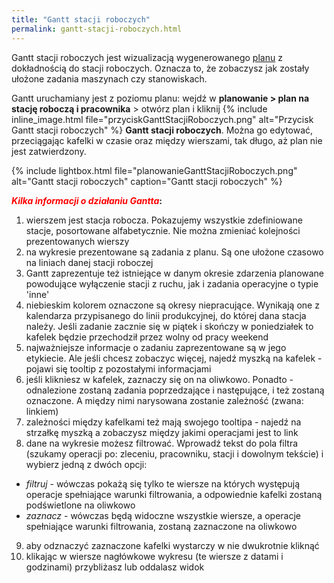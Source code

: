 ```yaml
---
title: "Gantt stacji roboczych"
permalink: gantt-stacji-roboczych.html 
---
```


Gantt stacji roboczych jest wizualizacją wygenerowanego [planu](/plan-na-stacje-robocza-i-pracownika) z dokładnością do stacji roboczych. Oznacza to, że zobaczysz jak zostały ułożone zadania maszynach czy stanowiskach.

Gantt uruchamiany jest z poziomu planu: wejdź w **planowanie > plan na stację roboczą i pracownika** > otwórz plan i kliknij {% include inline_image.html file="przyciskGanttStacjiRoboczych.png" alt="Przycisk Gantt stacji roboczych" %} **Gantt stacji roboczych**. Można go edytować, przeciągając kafelki w czasie oraz między wierszami, tak długo, aż plan nie jest zatwierdzony.

{% include lightbox.html file="planowanieGanttStacjiRoboczych.png" alt="Gantt stacji roboczych" caption="Gantt stacji roboczych" %}

**<span style="color:red"> *Kilka informacji o działaniu Gantta*</span>:**
1. wierszem jest stacja robocza. Pokazujemy wszystkie zdefiniowane stacje, posortowane alfabetycznie. Nie można zmieniać kolejności prezentowanych wierszy
2. na wykresie prezentowane są zadania z planu. Są one ułożone czasowo na liniach danej stacji roboczej
3. Gantt zaprezentuje też istniejące w danym okresie zdarzenia planowane powodujące wyłączenie stacji z ruchu, jak i zadania operacyjne o typie 'inne'
4. niebieskim kolorem oznaczone są okresy niepracujące. Wynikają one z kalendarza przypisanego do linii produkcyjnej, do której dana stacja należy. Jeśli zadanie zacznie się w piątek i skończy w poniedziałek to kafelek będzie przechodził przez wolny od pracy weekend
5. najważniejsze informacje o zadaniu zaprezentowane są w jego etykiecie. Ale jeśli chcesz zobaczyc więcej, najedź myszką na kafelek - pojawi się tooltip z pozostałymi informacjami
6. jeśli klikniesz w kafelek, zaznaczy się on na oliwkowo. Ponadto - odnalezione zostaną zadania poprzedzające i następujące, i też zostaną oznaczone. A między nimi narysowana zostanie zależność (zwana: linkiem)
7. zależności między kafelkami też mają swojego tooltipa - najedź na strzałkę myszką a zobaczysz między jakimi operacjami jest to link
8. dane na wykresie możesz filtrować. Wprowadź tekst do pola filtra (szukamy operacji po: zleceniu, pracowniku, stacji i dowolnym tekście) i wybierz jedną z dwóch opcji:
- _filtruj_ - wówczas pokażą się tylko te wiersze na których występują operacje spełniające warunki filtrowania, a odpowiednie kafelki zostaną podświetlone na oliwkowo
- _zaznacz_ - wówczas będą widoczne wszystkie wiersze, a operacje spełniające warunki filtrowania, zostaną zaznaczone na oliwkowo
9. aby odznaczyć zaznaczone kafelki wystarczy w nie dwukrotnie kliknąć
10. klikając w wiersze nagłówkowe wykresu (te wiersze z datami i godzinami) przybliżasz lub oddalasz widok

